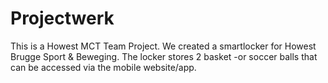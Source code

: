 # Projectwerk
This is a Howest MCT Team Project.
We created a smartlocker for Howest Brugge Sport & Beweging.
The locker stores 2 basket -or soccer balls that can be accessed via the mobile website/app.
